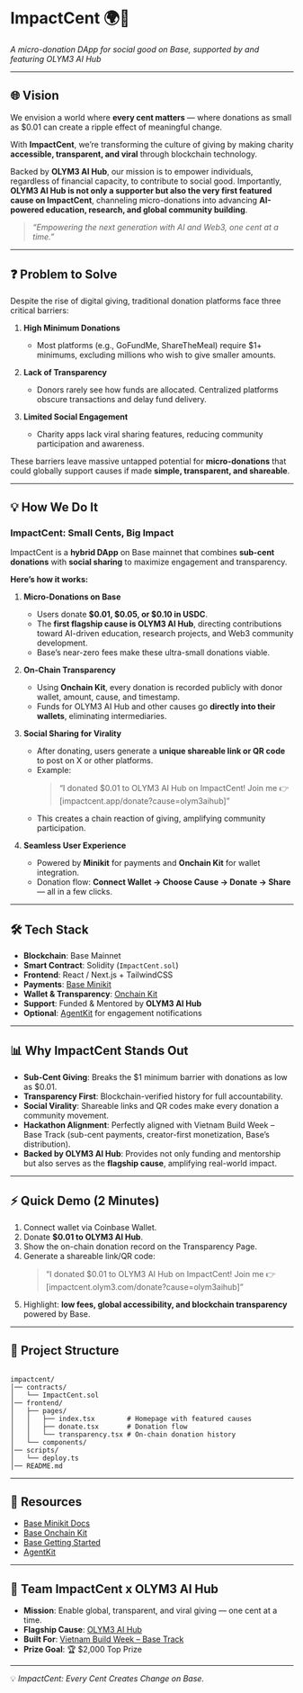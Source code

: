 # ImpactCent 🌍💙  
*A micro-donation DApp for social good on Base, supported by and featuring OLYM3 AI Hub*  

---

## 🌐 Vision  
We envision a world where **every cent matters** — where donations as small as $0.01 can create a ripple effect of meaningful change.  

With **ImpactCent**, we’re transforming the culture of giving by making charity **accessible, transparent, and viral** through blockchain technology.  

Backed by **OLYM3 AI Hub**, our mission is to empower individuals, regardless of financial capacity, to contribute to social good. Importantly, **OLYM3 AI Hub is not only a supporter but also the very first featured cause on ImpactCent**, channeling micro-donations into advancing **AI-powered education, research, and global community building**.  

> *“Empowering the next generation with AI and Web3, one cent at a time.”*  

---

## ❓ Problem to Solve  
Despite the rise of digital giving, traditional donation platforms face three critical barriers:  

1. **High Minimum Donations**  
   - Most platforms (e.g., GoFundMe, ShareTheMeal) require $1+ minimums, excluding millions who wish to give smaller amounts.  

2. **Lack of Transparency**  
   - Donors rarely see how funds are allocated. Centralized platforms obscure transactions and delay fund delivery.  

3. **Limited Social Engagement**  
   - Charity apps lack viral sharing features, reducing community participation and awareness.  

These barriers leave massive untapped potential for **micro-donations** that could globally support causes if made **simple, transparent, and shareable**.  

---

## 💡 How We Do It  

### **ImpactCent: Small Cents, Big Impact**  
ImpactCent is a **hybrid DApp** on Base mainnet that combines **sub-cent donations** with **social sharing** to maximize engagement and transparency.  

**Here’s how it works:**  

1. **Micro-Donations on Base**  
   - Users donate **$0.01, $0.05, or $0.10 in USDC**.  
   - The **first flagship cause is OLYM3 AI Hub**, directing contributions toward AI-driven education, research projects, and Web3 community development.  
   - Base’s near-zero fees make these ultra-small donations viable.  

2. **On-Chain Transparency**  
   - Using **Onchain Kit**, every donation is recorded publicly with donor wallet, amount, cause, and timestamp.  
   - Funds for OLYM3 AI Hub and other causes go **directly into their wallets**, eliminating intermediaries.  

3. **Social Sharing for Virality**  
   - After donating, users generate a **unique shareable link or QR code** to post on X or other platforms.  
   - Example:  
     > “I donated $0.01 to OLYM3 AI Hub on ImpactCent! Join me 👉 [impactcent.app/donate?cause=olym3aihub]”  
   - This creates a chain reaction of giving, amplifying community participation.  

4. **Seamless User Experience**  
   - Powered by **Minikit** for payments and **Onchain Kit** for wallet integration.  
   - Donation flow: **Connect Wallet → Choose Cause → Donate → Share** — all in a few clicks.  

---

## 🛠️ Tech Stack  
- **Blockchain**: Base Mainnet  
- **Smart Contract**: Solidity (`ImpactCent.sol`)  
- **Frontend**: React / Next.js + TailwindCSS  
- **Payments**: [Base Minikit](https://www.base.org/build/minikit)  
- **Wallet & Transparency**: [Onchain Kit](https://www.base.org/build/onchain-kit)  
- **Support**: Funded & Mentored by **OLYM3 AI Hub**  
- **Optional**: [AgentKit](https://docs.cdp.coinbase.com/agent-kit/welcome) for engagement notifications  

---

## 📊 Why ImpactCent Stands Out  
- **Sub-Cent Giving**: Breaks the $1 minimum barrier with donations as low as $0.01.  
- **Transparency First**: Blockchain-verified history for full accountability.  
- **Social Virality**: Shareable links and QR codes make every donation a community movement.  
- **Hackathon Alignment**: Perfectly aligned with Vietnam Build Week – Base Track (sub-cent payments, creator-first monetization, Base’s distribution).  
- **Backed by OLYM3 AI Hub**: Provides not only funding and mentorship but also serves as the **flagship cause**, amplifying real-world impact.  

---

## ⚡ Quick Demo (2 Minutes)  
1. Connect wallet via Coinbase Wallet.  
2. Donate **$0.01 to OLYM3 AI Hub**.  
3. Show the on-chain donation record on the Transparency Page.  
4. Generate a shareable link/QR code:  
   > “I donated $0.01 to OLYM3 AI Hub on ImpactCent! Join me 👉 [impactcent.olym3.com/donate?cause=olym3aihub]”  
5. Highlight: **low fees, global accessibility, and blockchain transparency** powered by Base.  

---

## 📂 Project Structure  
```

impactcent/
│── contracts/
│   └── ImpactCent.sol
│── frontend/
│   ├── pages/
│   │   ├── index.tsx        # Homepage with featured causes
│   │   ├── donate.tsx       # Donation flow
│   │   └── transparency.tsx # On-chain donation history
│   └── components/
│── scripts/
│   └── deploy.ts
│── README.md

```

---

## 🔗 Resources  
- [Base Minikit Docs](https://www.base.org/build/minikit)  
- [Base Onchain Kit](https://www.base.org/build/onchain-kit)  
- [Base Getting Started](https://docs.base.org/get-started/base)  
- [AgentKit](https://docs.cdp.coinbase.com/agent-kit/welcome)  

---

## 👥 Team ImpactCent x OLYM3 AI Hub  
- **Mission**: Enable global, transparent, and viral giving — one cent at a time.  
- **Flagship Cause**: [OLYM3 AI Hub](https://aihub.olym3.com)  
- **Built For**: [Vietnam Build Week – Base Track](https://dorahacks.io/hackathon/vnbw/tracks)  
- **Prize Goal**: 🏆 $2,000 Top Prize  

---

💡 *ImpactCent: Every Cent Creates Change on Base.*  
